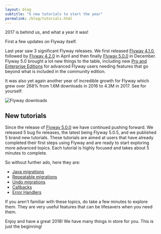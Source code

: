 ```yaml
---
layout: blog
subtitle: "5 new tutorials to start the year"
permalink: /blog/tutorials.html
---
```

2017 is behind us, and what a year it was!
 
First a few updates on Flyway itself. 

Last year saw 3 significant Flyway releases.
We first released [Flyway 4.1.0](/blog/flyway-4.1.0), 
followed by [Flyway 4.2.0](/blog/flyway-4.2.0) in April and then finally [Flyway 5.0.0](/blog/flyway-5.0.0) 
in December. Flyway 5.0 brought a lot new things to the table, including new [Pro and Enterprise Editions](/download)
for advanced Flyway users needing features that go beyond what is included in the community edition.

It was also yet again another year of incredible growth for Flyway which grew over 268% from
1.6M downloads in 2016 to 4.3M in 2017. See for yourself:

![Flyway downloads](/assets/downloads-2017.png)

## New tutorials

Since the release of [Flyway 5.0.0](/blog/flyway-5.0.0) we have continued pushing forward. We released 5 bug fix
releases, the latest being Flyway 5.0.5, 
and we published 5 brand new tutorials. These tutorials are aimed at users that have already completed their first steps
using Flyway and are ready to start exploring more advanced topics. Each tutorial is highly focused and takes
about 5 minutes to complete.

So without further ado, here they are:
- [Java migrations](/documentation/getstarted/java)
- [Repeatable migrations](/documentation/getstarted/repeatable)
- [Undo migrations](/documentation/getstarted/undo)
- [Callbacks](/documentation/getstarted/callbacks)
- [Error Handlers](/documentation/getstarted/errorhandlers)

If you aren't familiar with these topics, do take a few minutes to explore them. They are very useful features that can
be lifesavers when you need them.

Enjoy and have a great 2018! We have many things in store for you. This is just the beginning!
